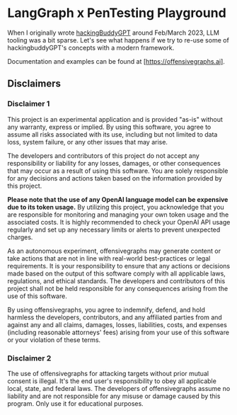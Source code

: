 # LangGraph x PenTesting Playground

When I originally wrote [hackingBuddyGPT](https://github.com/ipa-lab/hackingBuddyGPT) around Feb/March 2023, LLM tooling was a bit sparse. Let's see what happens if we try to re-use some of hackingbuddyGPT's concepts with a modern framework.

Documentation and examples can be found at [https://offensivegraphs.ai].

## Disclaimers

### Disclaimer 1

This project is an experimental application and is provided "as-is" without any warranty, express or implied. By using this software, you agree to assume all risks associated with its use, including but not limited to data loss, system failure, or any other issues that may arise.

The developers and contributors of this project do not accept any responsibility or liability for any losses, damages, or other consequences that may occur as a result of using this software. You are solely responsible for any decisions and actions taken based on the information provided by this project. 

**Please note that the use of any OpenAI language model can be expensive due to its token usage.** By utilizing this project, you acknowledge that you are responsible for monitoring and managing your own token usage and the associated costs. It is highly recommended to check your OpenAI API usage regularly and set up any necessary limits or alerts to prevent unexpected charges.

As an autonomous experiment, offensivegraphs may generate content or take actions that are not in line with real-world best-practices or legal requirements. It is your responsibility to ensure that any actions or decisions made based on the output of this software comply with all applicable laws, regulations, and ethical standards. The developers and contributors of this project shall not be held responsible for any consequences arising from the use of this software.

By using offensivegraphs, you agree to indemnify, defend, and hold harmless the developers, contributors, and any affiliated parties from and against any and all claims, damages, losses, liabilities, costs, and expenses (including reasonable attorneys' fees) arising from your use of this software or your violation of these terms.

### Disclaimer 2

The use of offensivegraphs for attacking targets without prior mutual consent is illegal. It's the end user's responsibility to obey all applicable local, state, and federal laws. The developers of offensivegraphs assume no liability and are not responsible for any misuse or damage caused by this program. Only use it for educational purposes.
